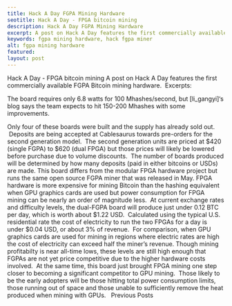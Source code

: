 ```yaml
---
title: Hack A Day FGPA Mining Hardware
seotitle: Hack A Day - FPGA bitcoin mining
description: Hack A Day FGPA Mining Hardware
excerpt: A post on Hack A Day features the first commercially available.
keywords: fgpa mining hardware, hack fgpa miner
alt: fgpa mining hardware
featured: 
layout: post
---
```

Hack A Day - FPGA bitcoin mining
A post on Hack A Day features the first commercially available FGPA Bitcoin mining hardware.  Excerpts:

The board requires only 6.8 watts for 100 Mhashes/second, but [li_gangyi]‘s blog says the team expects to hit 150-200 Mhashes with some improvements.

Only four of these boards were built and the supply has already sold out.  Deposits are being accepted at Cablesaurus towards pre-orders for the second generation model.  The second generation units are priced at $420 (single FGPA) to $620 (dual FPGA) but those prices will likely be lowered before purchase due to volume discounts.  The number of boards produced will be determined by how many deposits (paid in either bitcoins or USDs) are made.
This board differs from the modular FPGA hardware project but runs the same open source FGPA miner that was released in May.
FPGA hardware is more expensive for mining Bitcoin than the hashing equivalent when GPU graphics cards are used but power consumption for FPGA mining can be nearly an order of magnitude less.  At current exchange rates and difficulty levels, the dual-FGPA board will produce just under 0.12 BTC per day, which is worth about $1.22 USD.  Calculated using the typical U.S. residential rate the cost of electricity to run the two FPGAs for a day is under $0.04 USD, or about 3% of revenue.  For comparison, when GPU graphics cards are used for mining in regions where electric rates are high the cost of electricity can exceed half the miner’s revenue.
Though mining profitabilty is near all-time lows, these levels are still high enough that FGPAs are not yet price competitive due to the higher hardware costs involved.  At the same time, this board just brought FPGA mining one step closer to becoming a significant competitor to GPU mining.  Those likely to be the early adopters will be those hitting total power consumption limits, those running out of space and those unable to sufficiently remove the heat produced when mining with GPUs.  
Previous Posts
